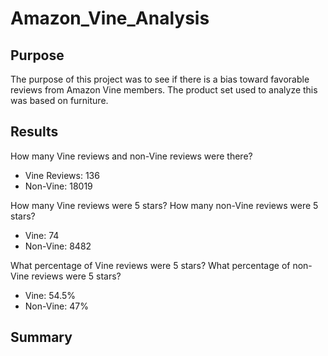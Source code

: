 # Amazon_Vine_Analysis

## Purpose
The purpose of this project was to see if there is a bias toward favorable reviews from Amazon Vine members. The product set used to analyze this was based on furniture. 

## Results

How many Vine reviews and non-Vine reviews were there?
- Vine Reviews: 136
- Non-Vine: 18019

How many Vine reviews were 5 stars? How many non-Vine reviews were 5 stars?
- Vine: 74
- Non-Vine: 8482

What percentage of Vine reviews were 5 stars? What percentage of non-Vine reviews were 5 stars?
- Vine: 54.5%
- Non-Vine: 47%

## Summary
